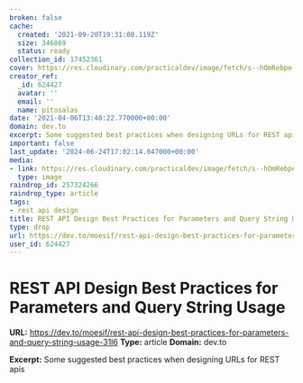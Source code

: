 ```yaml
---
broken: false
cache:
  created: '2021-09-20T19:31:08.119Z'
  size: 346869
  status: ready
collection_id: 17452361
cover: https://res.cloudinary.com/practicaldev/image/fetch/s--hOmRebpe--/c_imagga_scale,f_auto,fl_progressive,h_500,q_auto,w_1000/https://thepracticaldev.s3.amazonaws.com/i/epv3yqudlvewmqxhjk6e.jpg
creator_ref:
  _id: 624427
  avatar: ''
  email: ''
  name: pitosalas
date: '2021-04-06T13:40:22.770000+00:00'
domain: dev.to
excerpt: Some suggested best practices when designing URLs for REST apis
important: false
last_update: '2024-06-24T17:02:14.047000+00:00'
media:
- link: https://res.cloudinary.com/practicaldev/image/fetch/s--hOmRebpe--/c_imagga_scale,f_auto,fl_progressive,h_500,q_auto,w_1000/https://thepracticaldev.s3.amazonaws.com/i/epv3yqudlvewmqxhjk6e.jpg
  type: image
raindrop_id: 257324266
raindrop_type: article
tags:
- rest api design
title: REST API Design Best Practices for Parameters and Query String Usage
type: drop
url: https://dev.to/moesif/rest-api-design-best-practices-for-parameters-and-query-string-usage-31l6
user_id: 624427
---
```


# REST API Design Best Practices for Parameters and Query String Usage

**URL:** https://dev.to/moesif/rest-api-design-best-practices-for-parameters-and-query-string-usage-31l6
**Type:** article
**Domain:** dev.to

**Excerpt:** Some suggested best practices when designing URLs for REST apis
